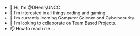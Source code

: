 - 👋 Hi, I’m @DHenryUNCC
- 👀 I’m interested in all things coding and gaming.
- 🌱 I’m currently learning Computer Science and Cybersecurity.
- 💞️ I’m looking to collaborate on Team Based Projects.
- 📫 How to reach me ...

<!---
DHenryUNCC/DHenryUNCC is a ✨ special ✨ repository because its `README.md` (this file) appears on your GitHub profile.
You can click the Preview link to take a look at your changes.
--->

